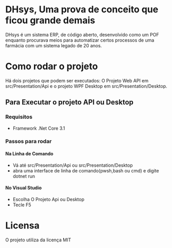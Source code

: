 # DHsys, Uma prova de conceito que ficou grande demais
DHsys é um sistema ERP, de código aberto, desenvolvido como um POF enquanto procurava meios para automatizar certos processos de uma farmácia com um sistema legado de 20 anos. 
# Como rodar o projeto 
Há dois projetos que podem ser executados:
O Projeto Web API em src/Presentation/Api e o projeto WPF Desktop em
src/Presentation/Desktop. 
## Para Executar o projeto API ou Desktop
### Requisitos
- Framework .Net Core 3.1 
### Passos para rodar 
#### Na Linha de Comando
- Vá até src/Presentation/Api ou src/Presentation/Desktop
- abra uma interface de linha de comando(pwsh,bash ou cmd) e digite dotnet run
#### No Visual Studio 
- Escolha O Projeto Api ou Desktop
- Tecle F5
# Licensa 
O projeto utiliza da licença MIT


